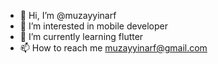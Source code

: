 - 👋 Hi, I’m @muzayyinarf
- 👀 I’m interested in mobile developer
- 🌱 I’m currently learning flutter
- 📫 How to reach me muzayyinarf@gmail.com

<!---
muzayyinarf/muzayyinarf is a ✨ special ✨ repository because its `README.md` (this file) appears on your GitHub profile.
You can click the Preview link to take a look at your changes.
--->
